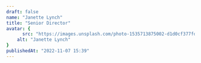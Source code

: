 ```yaml
---
draft: false
name: "Janette Lynch"
title: "Senior Director"
avatar: {
	  src: "https://images.unsplash.com/photo-1535713875002-d1d0cf377fde?&fit=crop&w=280",
    alt: "Janette Lynch"
}
publishedAt: "2022-11-07 15:39"
---
```

